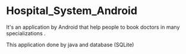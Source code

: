 # Hospital_System_Android
It's an application by Android that help people to book doctors in many specializations .

This application done by java and database (SQLite)
